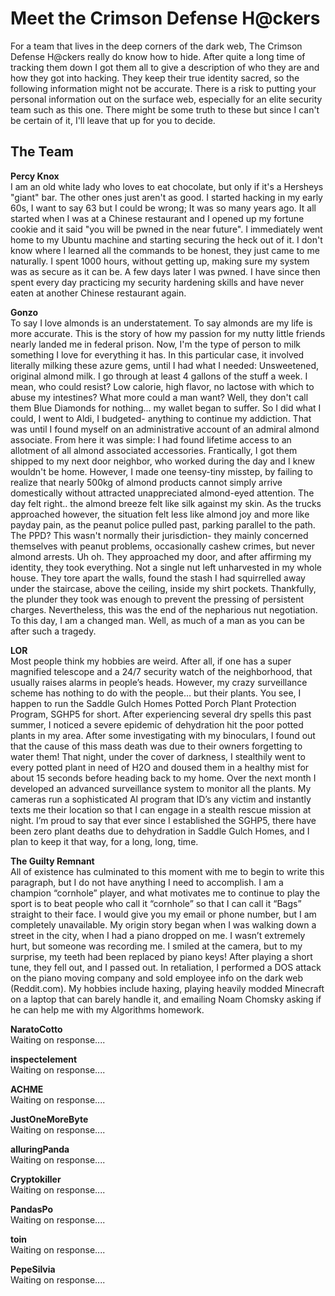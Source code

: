 # Meet the Crimson Defense H@ckers
For a team that lives in the deep corners of the dark web, The Crimson Defense H@ckers really do know how to hide. After quite a long time of tracking them down I got them all to give a description of who they are and how they got into hacking. They keep their true identity sacred, so the following information might not be accurate. There is a risk to putting your personal information out on the surface web, especially for an elite security team such as this one. There might be some truth to these but since I can't be certain of it, I'll leave that up for you to decide. <br>

## The Team

<b>Percy Knox</b> <br>
I am an old white lady who loves to eat chocolate, but only if it's a Hersheys "giant" bar. The other ones just aren't as good. I started hacking in my early 60s, I want to say 63 but I could be wrong; It was so many years ago. It all started when I was at a Chinese restaurant and I opened up my fortune cookie and it said "you will be pwned in the near future". I immediately went home to my Ubuntu machine and starting securing the heck out of it. I don't know where I learned all the commands to be honest, they just came to me naturally. I spent 1000 hours, without getting up, making sure my system was as secure as it can be. A few days later I was pwned. I have since then spent every day practicing my security hardening skills and have never eaten at another Chinese restaurant again.<br>

<b>Gonzo</b><br>
To say I love almonds is an understatement. To say almonds are my life is more accurate. This is the story of how my passion for my nutty little friends nearly landed me in federal prison. Now, I'm the type of person to milk something I love for everything it has. In this particular case, it involved literally milking these azure gems, until I had what I needed: Unsweetened, original almond milk. I go through at least 4 gallons of the stuff a week. I mean, who could resist? Low calorie, high flavor, no lactose with which to abuse my intestines? What more could a man want? Well, they don't call them Blue Diamonds for nothing... my wallet began to suffer. So I did what I could, I went to Aldi, I budgeted- anything to continue my addiction. That was until I found myself on an administrative account of an admiral almond associate. From here it was simple: I had found lifetime access to an allotment of all almond associated accessories. Frantically, I got them shipped to my next door neighbor, who worked during the day and I knew wouldn't be home. However, I made one teensy-tiny misstep, by failing to realize that nearly 500kg of almond products cannot simply arrive domestically without attracted unappreciated almond-eyed attention. The day felt right.. the almond breeze felt like silk against my skin. As the trucks approached however, the situation felt less like almond joy and more like payday pain, as the peanut police pulled past, parking parallel to the path. The PPD? This wasn't normally their jurisdiction- they mainly concerned themselves with peanut problems, occasionally cashew crimes, but never almond arrests. Uh oh. They approached my door, and after affirming my identity, they took everything. Not a single nut left unharvested in my whole house. They tore apart the walls, found the stash I had squirrelled away under the staircase, above the ceiling, inside my shirt pockets. Thankfully, the plunder they took was enough to prevent the pressing of persistent charges. Nevertheless, this was the end of the nepharious nut negotiation. To this day, I am a changed man. Well, as much of a man as you can be after such a tragedy.<br>

<b>LOR</b><br>
Most people think my hobbies are weird. After all, if one has a super magnified telescope and a 24/7 security watch of the neighborhood, that usually raises alarms in people’s heads. However, my crazy surveillance scheme has nothing to do with the people… but their plants. You see, I happen to run the Saddle Gulch Homes Potted Porch Plant Protection Program, SGHP5 for short. After experiencing several dry spells this past summer, I noticed a severe epidemic of dehydration hit the poor potted plants in my area. After some investigating with my binoculars, I found out that the cause of this mass death was due to their owners forgetting to water them! That night, under the cover of darkness, I stealthily went to every potted plant in need of H2O and doused them in a healthy mist for about 15 seconds before heading back to my home. Over the next month I developed an advanced surveillance system to monitor all the plants. My cameras run a sophisticated AI program that ID’s any victim and instantly texts me their location so that I can engage in a stealth rescue mission at night. I’m proud to say that ever since I established the SGHP5, there have been zero plant deaths due to dehydration in Saddle Gulch Homes, and I plan to keep it that way, for a long, long, time.<br>

<b>The Guilty Remnant</b><br>
All of existence has culminated to this moment with me to begin to write this paragraph, but I do not have anything I need to accomplish. I am a champion “cornhole” player, and what motivates me to continue to play the sport is to beat people who call it “cornhole” so that I can call it “Bags” straight to their face. I would give you my email or phone number, but I am completely unavailable.  My origin story began when I was walking down a street in the city, when I had a piano dropped on me.  I wasn’t extremely hurt, but someone was recording me. I smiled at the camera, but to my surprise, my teeth had been replaced by piano keys! After playing a short tune, they fell out, and I passed out. In retaliation, I performed a DOS attack on the piano moving company and sold employee info on the dark web (Reddit.com). My hobbies include haxing, playing heavily modded Minecraft on a laptop that can barely handle it, and emailing Noam Chomsky asking if he can help me with my Algorithms homework.<br>

<b>NaratoCotto</b><br>
Waiting on response.... <br>

<b>inspectelement</b><br>
Waiting on response.... <br>

<b>ACHME</b><br>
Waiting on response.... <br>

<b>JustOneMoreByte</b><br>
Waiting on response.... <br>

<b>alluringPanda</b><br>
Waiting on response.... <br>

<b>Cryptokiller</b><br>
Waiting on response.... <br>

<b>PandasPo</b><br>
Waiting on response.... <br>

<b>toin</b><br>
Waiting on response.... <br>

<b>PepeSilvia</b><br>
Waiting on response.... <br>


